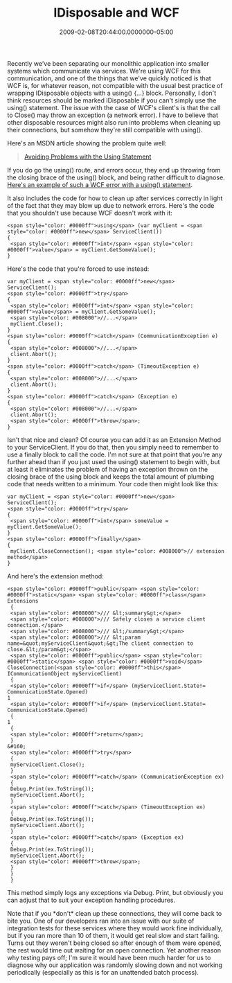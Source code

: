﻿---
title: IDisposable and WCF
date: "2009-02-08T20:44:00.0000000-05:00"
description: Recently we've been separating our monolithic application into
featuredImage: img/idisposable-and-wcf-featured.png
---

Recently we've been separating our monolithic application into smaller systems which communicate via services. We're using WCF for this communication, and one of the things that we've quickly noticed is that WCF is, for whatever reason, not compatible with the usual best practice of wrapping IDisposable objects with a using() {…} block. Personally, I don't think resources should be marked IDisposable if you can't simply use the using() statement. The issue with the case of WCF's client's is that the call to Close() may throw an exception (a network error). I have to believe that other disposable resources might also run into problems when cleaning up their connections, but somehow they're still compatible with using().

Here's an MSDN article showing the problem quite well:

> [Avoiding Problems with the Using Statement](http://msdn.microsoft.com/en-us/library/aa355056.aspx)

If you do go the using() route, and errors occur, they end up throwing from the closing brace of the using() block, and being rather difficult to diagnose. [Here's an example of such a WCF error with a using() statement](http://blog.genom-e.com/PermaLink,guid,b9e3019d-0d68-4344-9c7a-407774323d0f.aspx).

It also includes the code for how to clean up after services correctly in light of the fact that they may blow up due to network errors. Here's the code that you shouldn't use because WCF doesn't work with it:

```
<span style="color: #0000ff">using</span> (var myClient = <span style="color: #0000ff">new</span> ServiceClient())
{
 <span style="color: #0000ff">int</span> <span style="color: #0000ff">value</span> = myClient.GetSomeValue();
}
```

Here's the code that you're forced to use instead:

```
var myClient = <span style="color: #0000ff">new</span> ServiceClient();
<span style="color: #0000ff">try</span>
{
 <span style="color: #0000ff">int</span> <span style="color: #0000ff">value</span> = myClient.GetSomeValue();
 <span style="color: #008000">//...</span>
 myClient.Close();
}
<span style="color: #0000ff">catch</span> (CommunicationException e)
{
 <span style="color: #008000">//...</span>
 client.Abort();
}
<span style="color: #0000ff">catch</span> (TimeoutException e)
{
 <span style="color: #008000">//...</span>
 client.Abort();
}
<span style="color: #0000ff">catch</span> (Exception e)
{
 <span style="color: #008000">//...</span>
 client.Abort();
 <span style="color: #0000ff">throw</span>;
}
```

Isn't that nice and clean? Of course you can add it as an Extension Method to your ServiceClient. If you do that, then you simply need to remember to use a finally block to call the code. I'm not sure at that point that you're any further ahead than if you just used the using() statement to begin with, but at least it eliminates the problem of having an exception thrown on the closing brace of the using block and keeps the total amount of plumbing code that needs written to a minimum. Your code then might look like this:

```
var myClient = <span style="color: #0000ff">new</span> ServiceClient();
<span style="color: #0000ff">try</span>
{
 <span style="color: #0000ff">int</span> someValue = myClient.GetSomeValue();
}
<span style="color: #0000ff">finally</span>
{
 myClient.CloseConnection(); <span style="color: #008000">// extension method</span>
}
```



And here's the extension method:



```
<span style="color: #0000ff">public</span> <span style="color: #0000ff">static</span> <span style="color: #0000ff">class</span> Extensions
 {
 <span style="color: #008000">/// &lt;summary&gt;</span>
 <span style="color: #008000">/// Safely closes a service client connection.</span>
 <span style="color: #008000">/// &lt;/summary&gt;</span>
 <span style="color: #008000">/// &lt;param name=&quot;myServiceClient&quot;&gt;The client connection to close.&lt;/param&gt;</span>
 <span style="color: #0000ff">public</span> <span style="color: #0000ff">static</span> <span style="color: #0000ff">void</span> CloseConnection(<span style="color: #0000ff">this</span> ICommunicationObject myServiceClient)
 {
 <span style="color: #0000ff">if</span> (myServiceClient.State!= CommunicationState.Opened)
1
 <span style="color: #0000ff">if</span> (myServiceClient.State!= CommunicationState.Opened)
 {
1
 {
 <span style="color: #0000ff">return</span>;
 }
&#160;
 <span style="color: #0000ff">try</span>
 {
 myServiceClient.Close();
 }
 <span style="color: #0000ff">catch</span> (CommunicationException ex)
 {
 Debug.Print(ex.ToString());
 myServiceClient.Abort();
 }
 <span style="color: #0000ff">catch</span> (TimeoutException ex)
 {
 Debug.Print(ex.ToString());
 myServiceClient.Abort();
 }
 <span style="color: #0000ff">catch</span> (Exception ex)
 {
 Debug.Print(ex.ToString());
 myServiceClient.Abort();
 <span style="color: #0000ff">throw</span>;
 }
 }
 }
```

This method simply logs any exceptions via Debug. Print, but obviously you can adjust that to suit your exception handling procedures.

Note that if you \*don't\* clean up these connections, they will come back to bite you. One of our developers ran into an issue with our suite of integration tests for these services where they would work fine individually, but if you ran more than 10 of them, it would get real slow and start failing. Turns out they weren't being closed so after enough of them were opened, the rest would time out waiting for an open connection. Yet another reason why testing pays off; I'm sure it would have been much harder for us to diagnose why our application was randomly slowing down and not working periodically (especially as this is for an unattended batch process).

